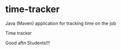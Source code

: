 # time-tracker
Java (Maven) application for tracking time on the job

Time tracker

Good aftn Students!!!


